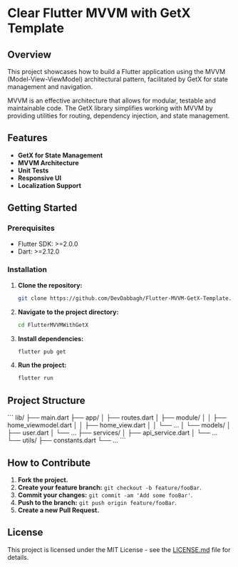 # Clear Flutter MVVM with GetX Template 

## Overview

This project showcases how to build a Flutter application using the MVVM (Model-View-ViewModel) architectural pattern, facilitated by GetX for state management and navigation.

MVVM is an effective architecture that allows for modular, testable and maintainable code. The GetX library simplifies working with MVVM by providing utilities for routing, dependency injection, and state management.

## Features

- **GetX for State Management**
- **MVVM Architecture**
- **Unit Tests**
- **Responsive UI**
- **Localization Support**

## Getting Started

### Prerequisites

- Flutter SDK: >=2.0.0
- Dart: >=2.12.0

### Installation

1. **Clone the repository:**
    ```bash
    git clone https://github.com/DevDabbagh/Flutter-MVVM-GetX-Template.git
    ```
2. **Navigate to the project directory:**
    ```bash
    cd FlutterMVVMWithGetX
    ```
3. **Install dependencies:**
    ```bash
    flutter pub get
    ```
4. **Run the project:**
    ```bash
    flutter run
    ```

## Project Structure

\`\`\`
lib/
├── main.dart
├── app/
│   ├── routes.dart
│   ├── module/
│   │   ├── home_viewmodel.dart
│   │   ├── home_view.dart
│   │   └── ...
│   └── models/
│       ├── user.dart
│       └── ...
├── services/
│   ├── api_service.dart
│   └── ...
└── utils/
    ├── constants.dart
    └── ...
\`\`\`

## How to Contribute

1. **Fork the project.**
2. **Create your feature branch:** `git checkout -b feature/fooBar`.
3. **Commit your changes:** `git commit -am 'Add some fooBar'`.
4. **Push to the branch:** `git push origin feature/fooBar`.
5. **Create a new Pull Request.**

## License

This project is licensed under the MIT License - see the [LICENSE.md](LICENSE.md) file for details.
